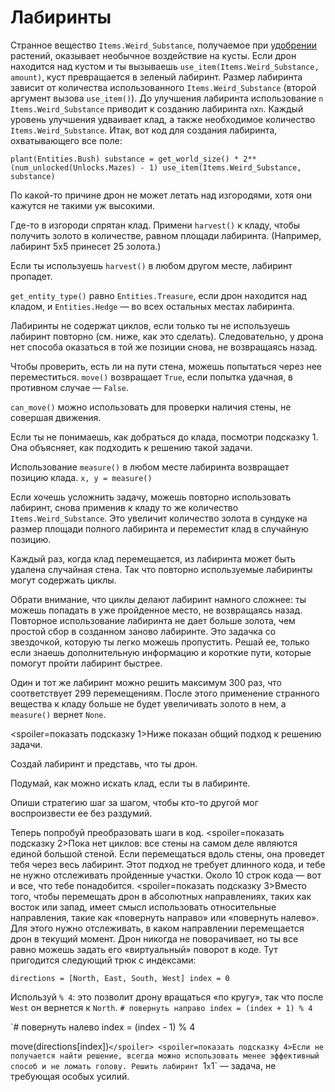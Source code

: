 # Лабиринты
Странное вещество `Items.Weird_Substance`, получаемое при [удобрении](docs/unlocks/fertilizer.md) растений, оказывает необычное воздействие на кусты. Если дрон находится над кустом и ты вызываешь `use_item(Items.Weird_Substance, amount)`, куст превращается в зеленый лабиринт.
Размер лабиринта зависит от количества использованного `Items.Weird_Substance` (второй аргумент вызова `use_item()`).
До улучшения лабиринта использование `n` `Items.Weird_Substance` приводит к созданию лабиринта `n`x`n`. Каждый уровень улучшения удваивает клад, а также необходимое количество `Items.Weird_Substance`.
Итак, вот код для создания лабиринта, охватывающего все поле:

`plant(Entities.Bush)
substance = get_world_size() * 2**(num_unlocked(Unlocks.Mazes) - 1)
use_item(Items.Weird_Substance, substance)`


По какой-то причине дрон не может летать над изгородями, хотя они кажутся не такими уж высокими.

Где-то в изгороди спрятан клад. Примени `harvest()` к кладу, чтобы получить золото в количестве, равном площади лабиринта. (Например, лабиринт 5х5 принесет 25 золота.)

Если ты используешь `harvest()` в любом другом месте, лабиринт пропадет.

`get_entity_type()` равно `Entities.Treasure`, если дрон находится над кладом, и `Entities.Hedge` — во всех остальных местах лабиринта.

Лабиринты не содержат циклов, если только ты не используешь лабиринт повторно (см. ниже, как это сделать). Следовательно, у дрона нет способа оказаться в той же позиции снова, не возвращаясь назад.

Чтобы проверить, есть ли на пути стена, можешь попытаться через нее переместиться.
`move()` возвращает `True`, если попытка удачная, в противном случае — `False`.

`can_move()` можно использовать для проверки наличия стены, не совершая движения.

Если ты не понимаешь, как добраться до клада, посмотри подсказку 1. Она объясняет, как подходить к решению такой задачи.

Использование `measure()` в любом месте лабиринта возвращает позицию клада.
`x, y = measure()`

Если хочешь усложнить задачу, можешь повторно использовать лабиринт, снова применив к кладу то же количество `Items.Weird_Substance`.
Это увеличит количество золота в сундуке на размер площади полного лабиринта и переместит клад в случайную позицию.

Каждый раз, когда клад перемещается, из лабиринта может быть удалена случайная стена. Так что повторно используемые лабиринты могут содержать циклы.

Обрати внимание, что циклы делают лабиринт намного сложнее: ты можешь попадать в уже пройденное место, не возвращаясь назад.
Повторное использование лабиринта не дает больше золота, чем простой сбор в созданном заново лабиринте.
Это задачка со звездочкой, которую ты легко можешь пропустить.
Решай ее, только если знаешь дополнительную информацию и короткие пути, которые помогут пройти лабиринт быстрее.

Один и тот же лабиринт можно решить максимум 300 раз, что соответствует 299 перемещениям. После этого применение странного вещества к кладу больше не будет увеличивать золото в нем, а `measure()` вернет `None`.

<spoiler=показать подсказку 1>Ниже показан общий подход к решению задачи.

Создай лабиринт и представь, что ты дрон.

Подумай, как можно искать клад, если ты в лабиринте.

Опиши стратегию шаг за шагом, чтобы кто-то другой мог воспроизвести ее без раздумий.

Теперь попробуй преобразовать шаги в код.
</spoiler>
<spoiler=показать подсказку 2>Пока нет циклов: все стены на самом деле являются единой большой стеной. Если перемещаться вдоль стены, она проведет тебя через весь лабиринт.
Этот подход не требует длинного кода, и тебе не нужно отслеживать пройденные участки. Около 10 строк кода — вот и все, что тебе понадобится.</spoiler>
<spoiler=показать подсказку 3>Вместо того, чтобы перемещать дрон в абсолютных направлениях, таких как восток или запад, имеет смысл использовать относительные направления, такие как «повернуть направо» или «повернуть налево». Для этого нужно отслеживать, в каком направлении перемещается дрон в текущий момент. Дрон никогда не поворачивает, но ты все равно можешь задать его «виртуальный» поворот в коде.
Тут пригодится следующий трюк с индексами:

`directions = [North, East, South, West]
index = 0`

Используй `% 4`: это позволит дрону вращаться «по кругу», так что после `West` он вернется к `North`.
`# повернуть направо
index = (index + 1) % 4`

`# повернуть налево
index = (index - 1) % 4

move(directions[index])`</spoiler>
<spoiler=показать подсказку 4>Если не получается найти решение, всегда можно использовать менее эффективный способ и не ломать голову.
Решить лабиринт `1`х`1` — задача, не требующая особых усилий.</spoiler>